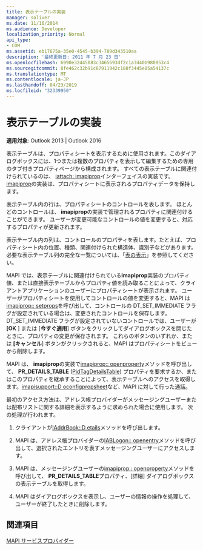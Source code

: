 ```yaml
---
title: 表示テーブルの実装
manager: soliver
ms.date: 11/16/2014
ms.audience: Developer
localization_priority: Normal
api_type:
- COM
ms.assetid: eb17675a-35e0-4545-b394-789d343510aa
description: '最終更新日: 2011 年 7 月 23 日'
ms.openlocfilehash: 6990e32445083c3465693df2c1a3d40b980853c4
ms.sourcegitcommit: 8fe462c32b91c87911942c188f3445e85a54137c
ms.translationtype: MT
ms.contentlocale: ja-JP
ms.lasthandoff: 04/23/2019
ms.locfileid: "32339950"
---
```

# <a name="display-table-implementation"></a>表示テーブルの実装

  
  
**適用対象**: Outlook 2013 | Outlook 2016 
  
表示テーブルは、プロパティシートを表示するために使用されます。このダイアログボックスには、1つまたは複数のプロパティを表示して編集するための専用のタブ付きプロパティページから構成されます。 すべての表示テーブルに関連付けられているのは、 [iattach: imapiprop](iattachimapiprop.md)インターフェイスの実装です。 [imapiprop](imapipropiunknown.md)の実装は、プロパティシートに表示されるプロパティデータを保持します。 
  
表示テーブル内の行は、プロパティシートのコントロールを表します。 ほとんどのコントロールは、 **imapiprop**の実装で管理されるプロパティに関連付けることができます。 ユーザーが変更可能なコントロールの値を変更すると、対応するプロパティが更新されます。 
  
表示テーブル内の列は、コントロールのプロパティを表します。たとえば、プロパティシート内の位置、種類、関連付けられた構造体、識別子などがあります。 必要な表示テーブル列の完全な一覧については、「[表の表示](display-tables.md)」を参照してください。
  
MAPI では、表示テーブルに関連付けられている**imapiprop**実装のプロパティ値、または直接表示テーブルからプロパティ値を読み取ることによって、クライアントアプリケーションのユーザーにプロパティシートが表示されます。 ユーザーがプロパティシートを使用してコントロールの値を変更すると、MAPI は[imapiprop:: setprops](imapiprop-setprops.md)を呼び出して、コントロールの DT_SET_IMMEDIATE フラグが設定されている場合は、変更されたコントロールを保存します。 DT_SET_IMMEDIATE フラグが設定されていないコントロールでは、ユーザーが **[OK** ] または [**今すぐ適用**] ボタンをクリックしてダイアログボックスを閉じたときに、プロパティの変更が保存されます。 これらのボタンのいずれか、または **[キャンセル**] ボタンがクリックされると、MAPI はプロパティシートをビューから削除します。 
  
MAPI は、 **imapiprop**の実装で[imapiprop:: openproperty](imapiprop-openproperty.md)メソッドを呼び出して、 **PR_DETAILS_TABLE** ([PidTagDetailsTable](pidtagdetailstable-canonical-property.md)) プロパティを要求するか、またはこのプロパティを継承することによって、表示テーブルへのアクセスを取得します。[imapisupport::D oconfigpropsheet](imapisupport-doconfigpropsheet.md)など、MAPI に対して行った通話。
  
最初のアクセス方法は、アドレス帳プロバイダーがメッセージングユーザーまたは配布リストに関する詳細を表示するように求められた場合に使用します。 次の処理が行われます。
  
1. クライアントが[IAddrBook::D etails](iaddrbook-details.md)メソッドを呼び出します。 
    
2. MAPI は、アドレス帳プロバイダーの[IABLogon:: openentry](iablogon-openentry.md)メソッドを呼び出して、選択されたエントリを表すメッセージングユーザーにアクセスします。 
    
3. MAPI は、メッセージングユーザーの[imapiprop:: openproperty](imapiprop-openproperty.md)メソッドを呼び出して、 **PR_DETAILS_TABLE**プロパティ、[詳細] ダイアログボックスの表示テーブルを取得します。 
    
4. MAPI はダイアログボックスを表示し、ユーザーの情報の操作を処理して、ユーザーが終了したときに削除します。 
    
## <a name="see-also"></a>関連項目



[MAPI サービスプロバイダー](mapi-service-providers.md)

